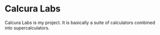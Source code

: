 # Calcura Labs
Calcura Labs is my project. It is basically a suite of calculators combined into supercalculators.

